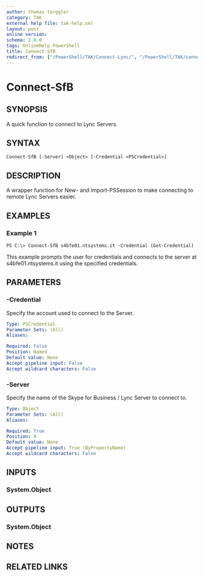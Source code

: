 ```yaml
---
author: thomas torggler
category: TAK
external help file: tak-help.xml
layout: post
online version: 
schema: 2.0.0
tags: OnlineHelp PowerShell
title: Connect-SfB
redirect_from: ["/PowerShell/TAK/Connect-Lync/", "/PowerShell/TAK/connect-lync/"]
---
```


# Connect-SfB

## SYNOPSIS
A quick function to connect to Lync Servers. 

## SYNTAX

```
Connect-SfB [-Server] <Object> [-Credential <PSCredential>]
```

## DESCRIPTION
A wrapper function for New- and Import-PSSession to make connecting to remote Lync Servers easier.

## EXAMPLES

### Example 1
```
PS C:\> Connect-SfB s4bfe01.ntsystems.it -Credential (Get-Credential)
```

This example prompts the user for credentials and connects to the server at s4bfe01.ntsystems.it using the specified credentials.

## PARAMETERS

### -Credential
Specify the account used to connect to the Server.

```yaml
Type: PSCredential
Parameter Sets: (All)
Aliases: 

Required: False
Position: Named
Default value: None
Accept pipeline input: False
Accept wildcard characters: False
```

### -Server
Specify the name of the Skype for Business / Lync Server to connect to.

```yaml
Type: Object
Parameter Sets: (All)
Aliases: 

Required: True
Position: 0
Default value: None
Accept pipeline input: True (ByPropertyName)
Accept wildcard characters: False
```

## INPUTS

### System.Object


## OUTPUTS

### System.Object

## NOTES

## RELATED LINKS

